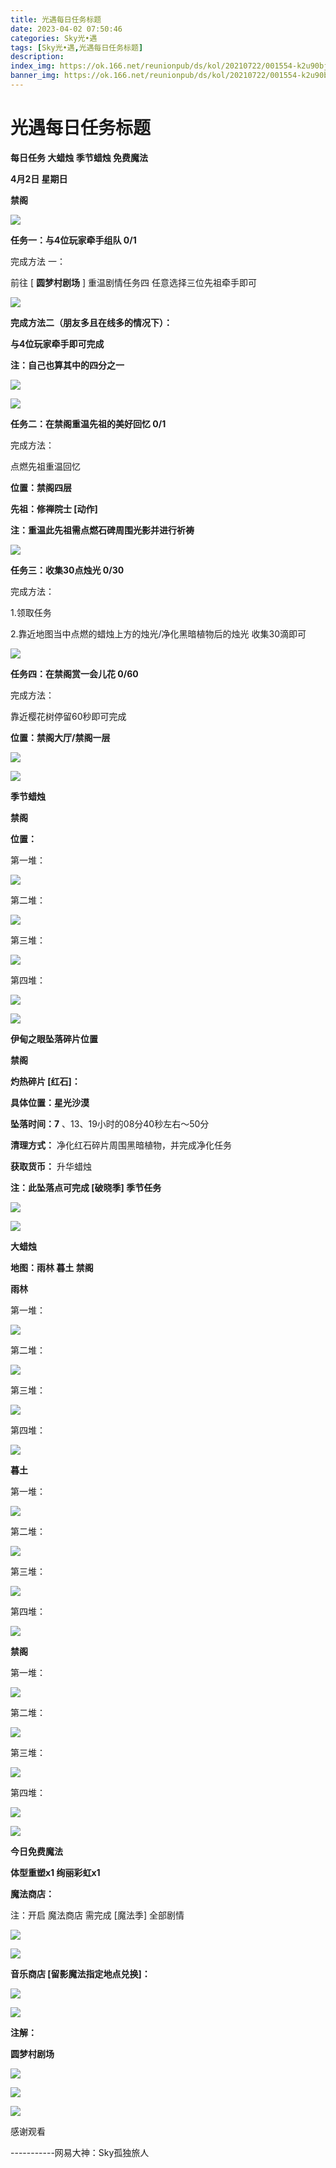 ```yaml
---
title: 光遇每日任务标题
date: 2023-04-02 07:50:46
categories: Sky光•遇
tags: [Sky光•遇,光遇每日任务标题]
description: 
index_img: https://ok.166.net/reunionpub/ds/kol/20210722/001554-k2u90bj7ay.png?imageView&thumbnail=600x0&type=jpg
banner_img: https://ok.166.net/reunionpub/ds/kol/20210722/001554-k2u90bj7ay.png?imageView&thumbnail=600x0&type=jpg
---
```

# 光遇每日任务标题
**每日任务 大蜡烛 季节蜡烛 免费魔法**

 **4月2日 星期日**

 **禁阁**

![](https://img.166.net/reunionpub/ds/kol/20230402/000444-qgki8tnf95.jpg)

 **任务一：与4位玩家牵手组队 0/1**

完成方法 一：

前往 [ **圆梦村剧场** ] 重温剧情任务四 任意选择三位先祖牵手即可

![](https://img.166.net/reunionpub/ds/kol/20230402/000134-iplmwfv904.jpeg)

 **完成方法二（朋友多且在线多的情况下）：**

 **与4位玩家牵手即可完成**

 **注：自己也算其中的四分之一**

![](https://img.166.net/reunionpub/ds/kol/20230402/000143-kwa16bv8sp.jpeg)

![](https://img.166.net/reunionpub/ds/kol/20230402/000150-zynq18je0g.jpeg)

 **任务二：在禁阁重温先祖的美好回忆 0/1**

完成方法：

点燃先祖重温回忆

 **位置：禁阁四层**

 **先祖：修禅院士 [动作]**

 **注：重温此先祖需点燃石碑周围光影并进行祈祷**

![](https://img.166.net/reunionpub/ds/kol/20230402/000254-2rc9ydi3mh.jpeg)

 **任务三：收集30点烛光 0/30**

完成方法：

1.领取任务

2.靠近地图当中点燃的蜡烛上方的烛光/净化黑暗植物后的烛光 收集30滴即可

![](https://img.166.net/reunionpub/ds/kol/20230402/000306-qcl6o2ubk3.jpg)

 **任务四：在禁阁赏一会儿花 0/60**

完成方法：

靠近樱花树停留60秒即可完成

 **位置：禁阁大厅/禁阁一层**

![](https://img.166.net/reunionpub/ds/kol/20230402/000320-t5w2d8fj79.jpeg)

  

![](https://img.166.net/reunionpub/ds/kol/20221018/100256-wzutnocka0.png)

 **季节蜡烛**

 **禁阁**

 **位置：**

第一堆：

![](https://img.166.net/reunionpub/ds/kol/20230401/235331-cpk0ob349d.jpeg)

第二堆：

![](https://img.166.net/reunionpub/ds/kol/20230401/235340-si3fvm70gr.jpeg)

第三堆：

![](https://img.166.net/reunionpub/ds/kol/20230401/235349-tdh4mrg20i.jpeg)

第四堆：

![](https://img.166.net/reunionpub/ds/kol/20230401/235358-sd2qk4ice6.jpeg)

![](https://img.166.net/reunionpub/ds/kol/20221130/005912-5mvshq9nf3.png)

 **伊甸之眼坠落碎片位置**

 **禁阁**

 **灼热碎片 [红石]：**

 **具体位置：星光沙漠**

 **坠落时间：7** 、13、19小时的08分40秒左右～50分

 **清理方式：** 净化红石碎片周围黑暗植物，并完成净化任务

 **获取货币：** 升华蜡烛

 **注：此坠落点可完成  [破晓季] 季节任务**

![](https://img.166.net/reunionpub/ds/kol/20230402/000910-lgien41j83.jpeg)

![](https://img.166.net/reunionpub/ds/kol/20230313/005012-cdpy0kr1uq.png)

 **大蜡烛**

 **地图：雨林 暮土 禁阁**

 **雨林**

第一堆：

![](https://img.166.net/reunionpub/ds/kol/20230401/235635-y2tmiv3sq0.jpeg)

第二堆：

![](https://img.166.net/reunionpub/ds/kol/20230401/235642-fjqh79y1gp.jpeg)

第三堆：

![](https://img.166.net/reunionpub/ds/kol/20230401/235651-1dryz46scw.jpeg)

第四堆：

![](https://img.166.net/reunionpub/ds/kol/20230401/235657-9jn6z8pdlr.jpeg)

 **暮土**

第一堆：

![](https://img.166.net/reunionpub/ds/kol/20230401/235708-r0zqsodchb.jpeg)

第二堆：

![](https://img.166.net/reunionpub/ds/kol/20230401/235714-rnqpmsyaew.jpeg)

第三堆：

![](https://img.166.net/reunionpub/ds/kol/20230401/235721-a3uebhw7s2.jpeg)

第四堆：

![](https://img.166.net/reunionpub/ds/kol/20230401/235726-rnfli02475.jpeg)

 **禁阁**

第一堆：

![](https://img.166.net/reunionpub/ds/kol/20230401/235756-vaw5mf48qi.jpeg)

第二堆：

![](https://img.166.net/reunionpub/ds/kol/20230401/235805-de5jcirqf6.jpeg)

第三堆：

![](https://img.166.net/reunionpub/ds/kol/20230401/235814-sl6cw90vb1.jpeg)

第四堆：

![](https://img.166.net/reunionpub/ds/kol/20230401/235820-knadyjqm3f.jpeg)

![](https://img.166.net/reunionpub/ds/kol/20221018/100256-wzutnocka0.png)

 **今日免费魔法**

 **体型重塑x1 绚丽彩虹x1**

 **魔法商店：**

注：开启 魔法商店 需完成 [魔法季] 全部剧情

![](https://img.166.net/reunionpub/ds/kol/20221018/100559-oibznvdtus.png)

![](https://img.166.net/reunionpub/ds/kol/20230401/235857-o09lwctmfb.jpeg)

 **音乐商店 [留影魔法指定地点兑换]：**

![](https://img.166.net/reunionpub/ds/kol/20230401/001828-s2lm934tko.jpeg)

 **![](https://img.166.net/reunionpub/ds/kol/20221018/100256-wzutnocka0.png)**

 **注解：**

 **圆梦村剧场**

![](https://img.166.net/reunionpub/ds/kol/20230402/000713-z0m9opajeq.jpeg)

![](https://img.166.net/reunionpub/ds/kol/20230402/000724-i86wjposeh.jpeg)

![](https://img.166.net/reunionpub/ds/kol/20230331/000943-nqry4ubf5h.png)

感谢观看

\-----------网易大神：Sky孤独旅人

